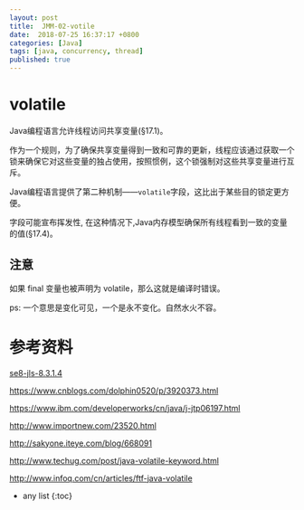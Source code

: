```yaml
---
layout: post
title:  JMM-02-votile
date:  2018-07-25 16:37:17 +0800
categories: [Java]
tags: [java, concurrency, thread]
published: true
---
```


# volatile

Java编程语言允许线程访问共享变量(§17.1)。

作为一个规则，为了确保共享变量得到一致和可靠的更新，线程应该通过获取一个锁来确保它对这些变量的独占使用，按照惯例，这个锁强制对这些共享变量进行互斥。

Java编程语言提供了第二种机制——`volatile`字段，这比出于某些目的锁定更方便。

字段可能宣布挥发性, 在这种情况下,Java内存模型确保所有线程看到一致的变量的值(§17.4)。

## 注意

如果 final 变量也被声明为 volatile，那么这就是编译时错误。

ps: 一个意思是变化可见，一个是永不变化。自然水火不容。






# 参考资料

[se8-jls-8.3.1.4](https://docs.oracle.com/javase/specs/jls/se8/html/jls-8.html#jls-8.3.1.4)

https://www.cnblogs.com/dolphin0520/p/3920373.html

https://www.ibm.com/developerworks/cn/java/j-jtp06197.html

http://www.importnew.com/23520.html

http://sakyone.iteye.com/blog/668091

http://www.techug.com/post/java-volatile-keyword.html

http://www.infoq.com/cn/articles/ftf-java-volatile

* any list
{:toc}